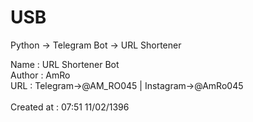 # USB
Python -> Telegram Bot -> URL Shortener

Name			:			URL Shortener Bot
<br>Author			:			AmRo
<br>URL				:			Telegram->@AM_RO045	  |   Instagram->@AmRo045	
<br>Created at		:			07:51 ‎11/‎02/‎1396
